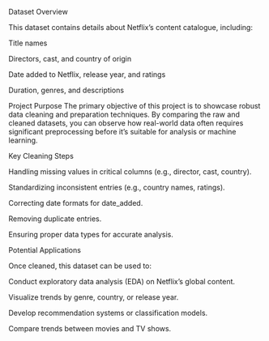Dataset Overview

This dataset contains details about Netflix’s content catalogue, including:

Title names

Directors, cast, and country of origin

Date added to Netflix, release year, and ratings

Duration, genres, and descriptions

Project Purpose
The primary objective of this project is to showcase robust data cleaning and preparation techniques. By comparing the raw and cleaned datasets, you can observe how real-world data often requires significant preprocessing before it’s suitable for analysis or machine learning.

Key Cleaning Steps

Handling missing values in critical columns (e.g., director, cast, country).

Standardizing inconsistent entries (e.g., country names, ratings).

Correcting date formats for date_added.

Removing duplicate entries.

Ensuring proper data types for accurate analysis.

Potential Applications

Once cleaned, this dataset can be used to:

Conduct exploratory data analysis (EDA) on Netflix’s global content.

Visualize trends by genre, country, or release year.

Develop recommendation systems or classification models.

Compare trends between movies and TV shows.
